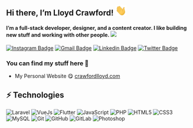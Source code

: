 ## Hi there, I’m Lloyd Crawford! <img src="https://github.com/inspirasiprogrammer/inspirasiprogrammer/blob/main/wave.gif" width="30px">
<h4> I’m a full-stack developer, designer, and a content creator. I like building new stuff and working with other people. <img src="https://media.giphy.com/media/WUlplcMpOCEmTGBtBW/giphy.gif" width="30"> </h4>


[![Instagram Badge](https://img.shields.io/badge/-@lloyd.crawford-purple?style=flat-square&logo=instagram&logoColor=white&link=https://www.instagram.com/lloyd_d_crawford/)](https://www.instagram.com/lloyd_d_crawford/)
[![Gmail Badge](https://img.shields.io/badge/-lloyd@crawfordlloyd.com-c14438?style=flat-square&logo=Gmail&logoColor=white&link=mailto:lloyd@crawfordlloyd.com)](mailto:lloyd@crawfordlloyd.com)
[![Linkedin Badge](https://img.shields.io/badge/-LloydCrawford-blue?style=flat-square&logo=Linkedin&logoColor=white&link=https://www.linkedin.com/in/lloyd-crawford-9a21b2141/)](https://www.linkedin.com/in/lloyd-crawford-9a21b2141/)
[![Twitter Badge](https://img.shields.io/badge/-@designsbylloyd-0088CC?style=flat&logo=Twitter&logoColor=white)](https://twitter.com/designsbylloyd/ "Contact on Twitter")

### You can find my stuff here :leaves:

- My Personal Website :yum: [crawfordlloyd.com](https://crawfordlloyd.com)


## ⚡ Technologies

<!--- just --->

![Laravel](https://img.shields.io/badge/-Laravel-00599C?style=flat-square&logo=Laravel)
![VueJs](https://img.shields.io/badge/vuejs-2.x-brightgreen.svg?style=flat-square)
![Flutter](https://img.shields.io/badge/-Flutter-black?style=flat-square&logo=flutter)
![JavaScript](https://img.shields.io/badge/-JavaScript-black?style=flat-square&logo=javascript)
![PHP](https://img.shields.io/badge/-PHP-black?style=flat-square&logo=php)
![HTML5](https://img.shields.io/badge/-HTML5-E34F26?style=flat-square&logo=html5&logoColor=white)
![CSS3](https://img.shields.io/badge/-CSS3-1572B6?style=flat-square&logo=css3)
![MySQL](https://img.shields.io/badge/-MySQL-black?style=flat-square&logo=mysql)
![Git](https://img.shields.io/badge/-Git-black?style=flat-square&logo=git)
![GitHub](https://img.shields.io/badge/-GitHub-181717?style=flat-square&logo=github)
![GitLab](https://img.shields.io/badge/-GitLab-FCA121?style=flat-square&logo=gitlab)
![Photoshop](https://img.shields.io/badge/-Photoshop-black?style=flat-square&logo=photoshop)
